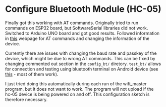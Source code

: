 # Configure Bluetooth Module (HC-05)

Finally got this working with AT commands. Originally tried to run commands on ESP32 board, but SoftwareSerial libraries did not work. Switched to Arduino UNO board and got good results. Followed information in [this](http://www.techbitar.com/modify-the-hc-05-bluetooth-module-defaults-using-at-commands.html) webpage for AT commands and changing the information of the device.  
  
Currently there are issues with changing the baud rate and passkey of the device, which might be due to wrong AT commands. This can be fixed by changing commented out section in the `config_bt/` diretory. `test_bt/` allows for connection and testing using bluetooth terminal on Android device (see [this](https://play.google.com/store/search?q=bluetooth+terminal&c=apps) - most of them work).  

I just tried doing this automatically during each run of the wifi_master program, but it does not want to work. The program will not upload if the hc-05 device is being powered on and off. This configuration sketch is therefore necessary.